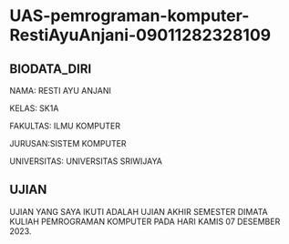 # UAS-pemrograman-komputer-RestiAyuAnjani-09011282328109
## BIODATA_DIRI

NAMA: RESTI AYU ANJANI

KELAS: SK1A

FAKULTAS: ILMU KOMPUTER

JURUSAN:SISTEM KOMPUTER

UNIVERSITAS: UNIVERSITAS SRIWIJAYA

## UJIAN
UJIAN YANG SAYA IKUTI ADALAH UJIAN AKHIR SEMESTER DIMATA KULIAH PEMROGRAMAN KOMPUTER PADA HARI KAMIS 07 DESEMBER 2023.